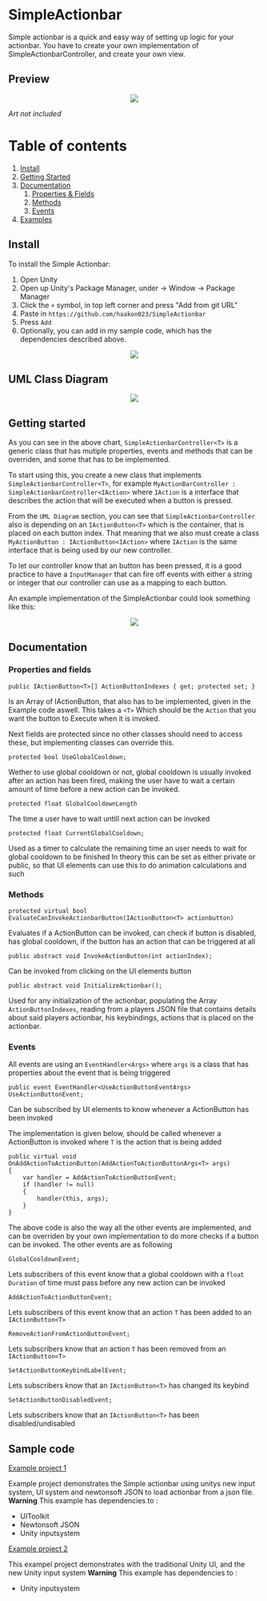 # SimpleActionbar
Simple actionbar is a quick and easy way of setting up logic for your actionbar. You have to create 
your own implementation of SimpleActionbarController, and create your own view.

 ## Preview
 <p align="center">
 <img src="https://user-images.githubusercontent.com/20074902/118871433-da0a5b00-b8e7-11eb-8578-b347fc524fdf.gif">
 </p>
 
 *Art not included*

# Table of contents
1. [Install](https://github.com/haakon023/SimpleActionbar#Install)
3. [Getting Started](https://github.com/haakon023/SimpleActionbar#Getting-started)
4. [Documentation](https://github.com/haakon023/SimpleActionbar#Documentation)
    1. [Properties & Fields](https://github.com/haakon023/SimpleActionbar#Properties-and-fields)
    2. [Methods](https://github.com/haakon023/SimpleActionbar#Methods)
    3. [Events](https://github.com/haakon023/SimpleActionbar#Events)
5. [Examples](https://github.com/haakon023/SimpleActionbar#Sample-code)

## Install

To install the Simple Actionbar:
1. Open Unity
2. Open up Unity's Package Manager, under -> Window -> Package Manager
3. Click the `+` symbol, in top left corner and press "Add from git URL"
4. Paste in `https://github.com/haakon023/SimpleActionbar` 
5. Press `Add`
6. Optionally, you can add in my sample code, which has the dependencies described above.
 <p align="center">
 <img src="https://user-images.githubusercontent.com/20074902/118721036-a289a900-b82a-11eb-9f8e-19c5146e960a.png">
 </p>


## UML Class Diagram
<p align="center">
<img src="https://user-images.githubusercontent.com/20074902/118694399-53cd1680-b80c-11eb-830d-d44cb4fc8ebb.png">
</p>


## Getting started
As you can see in the above chart, `SimpleActionbarController<T>` is a generic class that has mutiple properties, events and methods that can be overriden, and some that has to be implemented.

To start using this, you create a new class that implements `SimpleActionbarController<T>`, for example `MyActionBarController : SimpleActionbarController<IAction>`
where `IAction` is a interface that describes the action that will be executed when a button is pressed.

From the `UML Diagram` section, you can see that `SimpleActionbarController` also is depending on an `IActionButton<T>` which is the container, that is placed on each button index.
That meaning that we also must create a class `MyActionButton : IActionButton<IAction>`
where `IAction` is the same interface that is being used by our new controller.

To let our controller know that an button has been pressed, it is a good practice to have a `InputManager` that can fire off events with either a string or integer that our controller can use as a mapping to each button.

An example implementation of the SimpleActionbar could look something like this:

<p align="center">
<img src="https://user-images.githubusercontent.com/20074902/118721764-8e927700-b82b-11eb-9881-ac1ab19511b4.png">
</p>

## Documentation

### Properties and fields

`public IActionButton<T>[] ActionButtonIndexes { get; protected set; }`

Is an Array of IActionButton, that also has to be implemented, given in the Example code aswell. This takes a `<T>` Which should be the `Action` that you want the button to Execute when it is invoked.

Next fields are protected since no other classes should need to access these, but implementing classes can override this.

`protected bool UseGlobalCooldown;`

Wether to use global cooldown or not, global cooldown is usually invoked after an action has been fired, making the user have to wait a certain amount of time before
a new action can be invoked.

`protected float GlobalCooldownLength`

The time a user have to wait untill next action can be invoked

`protected float CurrentGlobalCooldown;`

Used as a timer to calculate the remaining time an user needs to wait for global cooldown to be finished
In theory this can be set as either private or public, so that UI elements can use this to do animation calculations and such

### Methods

`protected virtual bool EvaluateCanInvokeActionbarButton(IActionButton<T> actionbutton)`

Evaluates if a ActionButton can be invoked, can check if button is disabled, has global cooldown, if the button has an action that can be triggered at all

`public abstract void InvokeActionButton(int actionIndex);` 

Can be invoked from clicking on the UI elements button

`public abstract void InitializeActionbar();`

Used for any initialization of the actionbar, populating the Array `ActionButtonIndexes`, reading from a players JSON file that contains details about said players actionbar, his keybindings, actions that is placed on the actionbar.

### Events

All events are using an `EventHandler<Args>` where `args` is a class that has properties about the event that is being triggered


`public event EventHandler<UseActionButtonEventArgs> UseActionButtonEvent;`

Can be subscribed by UI elements to know whenever a ActionButton has been invoked

The implementation is given below, should be called whenever a ActionButton is invoked where `T` is the action that is being added
```
public virtual void OnAddActionToActionButton(AddActionToActionButtonArgs<T> args)
{
    var handler = AddActionToActionButtonEvent;
    if (handler != null)
    {
        handler(this, args);
    }
}
``` 

The above code is also the way all the other events are implemented, and can be overriden by your own implementation to do more checks if a button can be invoked.
The other events are as following

`GlobalCooldownEvent;`

Lets subscribers of this event know that a global cooldown with a `float Duration` of time must pass before any new action can be invoked

`AddActionToActionButtonEvent;`

Lets subscribers of this event know that an action `T` has been added to an `IActionButton<T>`

`RemoveActionFromActionButtonEvent;` 

Lets subscribers know that an action `T` has been removed from an `IActionButton<T>`

`SetActionButtonKeybindLabelEvent;`

Lets subscribers know that an `IActionButton<T>` has changed its keybind

`SetActionButtonDisabledEvent;`

Lets subscribers know that an `IActionButton<T>` has been disabled/undisabled


## Sample code
[Example project 1](https://github.com/haakon023/SimpleActionbar/tree/master/Samples%7E/Example1)

Example project demonstrates the Simple actionbar using unitys new input system, UI system and newtonsoft JSON to load actionbar from a json file.
**Warning** This example has dependencies to :

- UIToolkit
- Newtonsoft JSON
- Unity inputsystem

[Example project 2](https://github.com/haakon023/SimpleActionbar/tree/master/Samples%7E/ExampleWithStandardUI)

This exampel project demonstrates with the traditional Unity UI, and the new Unity input system
**Warning** This example has dependencies to :
- Unity inputsystem
